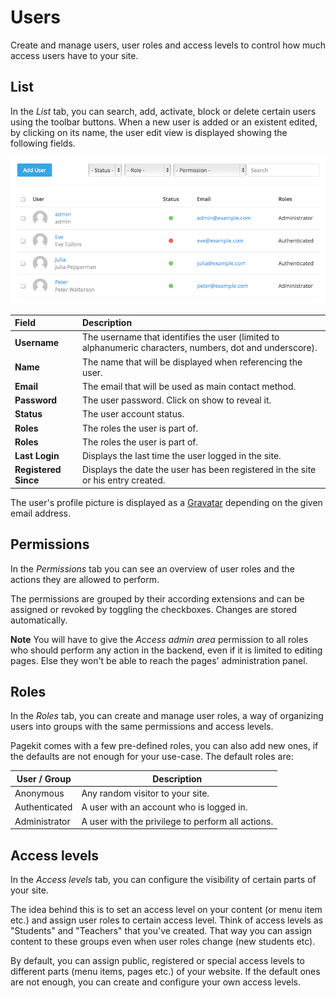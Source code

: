 # Users

Create and manage users, user roles and access levels to control how much access users have to your site.

## List

In the *List* tab, you can search, add, activate, block or delete certain users using the toolbar buttons. When a new user is added or an existent edited, by clicking on its name, the user edit view is displayed showing the following fields.

![Users overview](assets/users.png)

| Field | Description |
| :---- | :---------- |
| **Username** | The username that identifies the user (limited to alphanumeric characters, numbers, dot and underscore). |
| **Name** | The name that will be displayed when referencing the user. |
| **Email** | The email that will be used as main contact method. |
| **Password** | The user password. Click on show to reveal it. |
| **Status** | The user account status. |
| **Roles** | The roles the user is part of. |
| **Roles** | The roles the user is part of. |
| **Last Login** | Displays the last time the user logged in the site. |
| **Registered Since** | Displays the date the user has been registered in the site or his entry created. |

The user's profile picture is displayed as a [Gravatar](https://gravatar.com/) depending on the given email address.

## Permissions

In the *Permissions* tab you can see an overview of user roles and the actions they are allowed to perform.

The permissions are grouped by their according extensions and can be assigned or revoked by toggling the checkboxes. Changes are stored automatically.

**Note** You will have to give the *Access admin area* permission to all roles who should perform any action in the backend, even if it is limited to editing pages. Else they won't be able to reach the pages' administration panel.

## Roles

In the *Roles* tab, you can create and manage user roles, a way of organizing users into groups with the same permissions and access levels.

Pagekit comes with a few pre-defined roles, you can also add new ones, if the defaults are not enough for your use-case. The default roles are:

| User / Group     | Description |
|------------------|---------------------------------------------------|
| Anonymous        | Any random visitor to your site.                  |
| Authenticated    | A user with an account who is logged in.          |
| Administrator    | A user with the privilege to perform all actions. |

## Access levels

In the *Access levels* tab, you can configure the visibility of certain parts of your site.

The idea behind this is to set an access level on your content (or menu item etc.) and assign user roles to certain access level. Think of access levels as "Students" and "Teachers" that you've created. That way you can assign content to these groups even when user roles change (new students etc).

By default, you can assign public, registered or special access levels to different parts (menu items, pages etc.) of your website. If the default ones are not enough, you can create and configure your own access levels.
